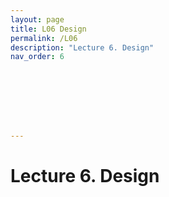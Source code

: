 ```yaml
---
layout: page
title: L06 Design
permalink: /L06
description: "Lecture 6. Design"
nav_order: 6








---
```


# Lecture 6. Design